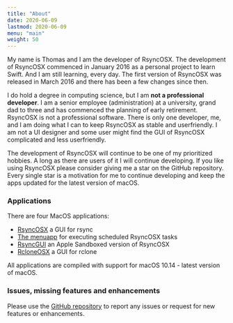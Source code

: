 ```yaml
---
title: "About"
date: 2020-06-09
lastmod: 2020-06-09
menu: "main"
weight: 50
---
```

My name is Thomas and I am the developer of RsyncOSX. The development of RsyncOSX commenced in January 2016 as a personal project to learn Swift. And I am still learning, every day. The first version of RsyncOSX was released in March 2016 and there has been a few changes since then.

I do hold a degree in computing science, but I am **not a professional developer**. I am a senior employee (administration) at a university, grand dad to three and has commenced the planning of early retirement. RsyncOSX is not a professional software. There is only one developer, me, and I am doing what I can to keep RsyncOSX as stable and userfriendly. I am not a UI designer and some user might find the GUI of RsyncOSX complicated and less userfriendly.

The development of RsyncOSX will continue to be one of my prioritized hobbies. A long as there are users of it I will continue developing.  If you like using RsyncOSX please consider giving me a star on the GitHub repository. Every single star is a motivation for me to continue developing and keep the apps updated for the latest version of macOS.

### Applications

There are four MacOS applications:

- [RsyncOSX](https://github.com/rsyncOSX/RsyncOSX) a GUI for rsync
- [The menuapp](https://github.com/rsyncOSX/RsyncOSXsched) for executing scheduled RsyncOSX tasks
- [RsyncGUI](https://github.com/rsyncOSX/RsyncGUI) an Apple Sandboxed version of RsyncOSX
- [RcloneOSX](https://github.com/rsyncOSX/rcloneosx) a GUI for rclone

All applications are compiled with support for macOS 10.14 - latest version of macOS.

### Issues, missing features and enhancements

Please use the [GitHub repository](https://github.com/rsyncOSX/RsyncOSX) to report any issues or request for new features or enhancements.
